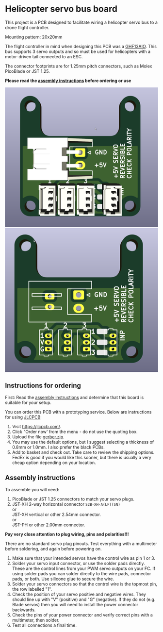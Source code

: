 # Helicopter servo bus board
This project is a PCB designed to facilitate wiring a helicopter servo bus to a drone flight controller.

Mounting pattern: 20x20mm

The flight controller in mind when designing this PCB was a [GHF13AIO](https://www.aliexpress.com/af/ghf13aio.html).
This bus supports 3 servo outputs and so must be used for helicopters with a motor-driven tail connected to an ESC.

The connector footprints are for 1.25mm pitch connectors, such as Molex PicoBlade or JST 1.25.

**Please read the [assembly instructions](#assembly-instructions) before ordering or use**

![PCB render with connectors](images/kicad_4tUrzA8tJ4.png)
![PCB render without connectors](images/kicad_ob5k4NSuuA.png)

## Instructions for ordering

First: Read the [assembly instructions](#assembly-instructions) and determine that this board is suitable for your setup.

You can order this PCB with a prototyping service.
Below are instructions for using [JLCPCB](https://jlcpcb.com):

1. Visit https://jlcpcb.com/.
2. Click "Order now' from the menu - do not use the quoting box.
3. Upload the file [gerber.zip](gerber.zip).
4. You may use the default options, but I suggest selecting a thickness of 0.8mm or 1.0mm. I also prefer the black PCBs.
5. Add to basket and check out. Take care to review the shipping options. FedEx is good if you would like this sooner, but there is usually a very cheap option depending on your location.

## Assembly instructions

To assemble you will need:

1. PicoBlade or JST 1.25 connectors to match your servo plugs.
2. JST-XH 2-way horizontal connector `S2B-XH-A(LF)(SN)`  
or  
JST-XH vertical or other 2.54mm connector.  
or  
JST-PH or other 2.00mm connector.

**Pay very close attention to plug wiring, pins and polarities!!!**

There are no standard servo plug pinouts.
Test everything with a multimeter before soldering, and again before powering on.

1. Make sure that your intended servos have the control wire as pin 1 or 3.
2. Solder your servo input connector, or use the solder pads directly. These are the control lines from your PWM servo outputs on your FC. If using solder pads you can solder directly to the wire pads, connector pads, or both. Use silicone glue to secure the wire.
3. Solder your servo connectors so that the control wire is the topmost pin, the row labelled "1".
4. Check the position of your servo positive and negative wires. They should line up with "V" (positive) and "G" (negative). If they do not (e.g. Blade servos) then you will need to install the power connector backwards.
5. Check the pins of your power connector and verify correct pins with a multimeter, then solder.
6. Test all connections a final time.